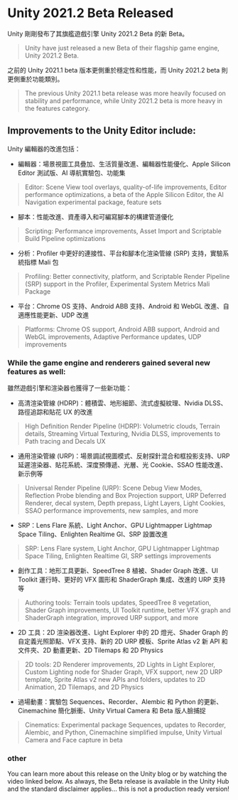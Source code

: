 # Unity 2021.2 Beta Released

Unity 剛剛發布了其旗艦遊戲引擎 Unity 2021.2 Beta 的新 Beta。
> Unity have just released a new Beta of their flagship game engine, Unity 2021.2 Beta. 

之前的 Unity 2021.1 beta 版本更側重於穩定性和性能，而 Unity 2021.2 beta 則更側重於功能類別。
> The previous Unity 2021.1 beta release was more heavily focused on stability and performance, while Unity 2021.2 beta is more heavy in the features category.

## Improvements to the Unity Editor include:
Unity 編輯器的改進包括：

* 編輯器：場景視圖工具疊加、生活質量改進、編輯器性能優化、Apple Silicon Editor 測試版、AI 導航實驗包、功能集
> Editor: Scene View tool overlays, quality-of-life improvements, Editor performance optimizations, a beta of the Apple Silicon Editor, the AI Navigation experimental package, feature sets

* 腳本：性能改進、資產導入和可編寫腳本的構建管道優化
> Scripting: Performance improvements, Asset Import and Scriptable Build Pipeline optimizations

* 分析：Profiler 中更好的連接性、平台和腳本化渲染管線 (SRP) 支持，實驗系統指標 Mali 包
> Profiling: Better connectivity, platform, and Scriptable Render Pipeline (SRP) support in the Profiler, Experimental System Metrics Mali Package

* 平台：Chrome OS 支持、Android ABB 支持、Android 和 WebGL 改進、自適應性能更新、UDP 改進
> Platforms: Chrome OS support, Android ABB support, Android and WebGL improvements, Adaptive Performance updates, UDP improvements

### While the game engine and renderers gained several new features as well:
雖然遊戲引擎和渲染器也獲得了一些新功能：

* 高清渲染管線 (HDRP)：體積雲、地形細節、流式虛擬紋理、Nvidia DLSS、路徑追踪和貼花 UX 的改進
> High Definition Render Pipeline (HDRP): Volumetric clouds, Terrain details, Streaming Virtual Texturing, Nvidia DLSS, improvements to Path tracing and Decals UX 


* 通用渲染管線 (URP)：場景調試視圖模式、反射探針混合和框投影支持、URP 延遲渲染器、貼花系統、深度預傳遞、光層、光 Cookie、SSAO 性能改進、新示例等
> Universal Render Pipeline (URP): Scene Debug View Modes, Reflection Probe blending and Box Projection support, URP Deferred Renderer, decal system, Depth prepass, Light Layers, Light Cookies, SSAO performance improvements, new samples, and more


* SRP：Lens Flare 系統、Light Anchor、GPU Lightmapper Lightmap Space Tiling、Enlighten Realtime GI、SRP 設置改進
> SRP: Lens Flare system, Light Anchor, GPU Lightmapper Lightmap Space Tiling, Enlighten Realtime GI, SRP settings improvements


* 創作工具：地形工具更新、SpeedTree 8 植被、Shader Graph 改進、UI Toolkit 運行時、更好的 VFX 圖形和 ShaderGraph 集成、改進的 URP 支持等
> Authoring tools: Terrain tools updates, SpeedTree 8 vegetation, Shader Graph improvements, UI Toolkit runtime, better VFX graph and ShaderGraph integration, improved URP support, and more 

* 2D 工具：2D 渲染器改進、Light Explorer 中的 2D 燈光、Shader Graph 的自定義光照節點、VFX 支持、新的 2D URP 模板、Sprite Atlas v2 新 API 和文件夾、2D 動畫更新、2D Tilemaps 和 2D Physics
> 2D tools: 2D Renderer improvements, 2D Lights in Light Explorer, Custom Lighting node for Shader Graph, VFX support, new 2D URP template, Sprite Atlas v2 new APIs and folders, updates to 2D Animation, 2D Tilemaps, and 2D Physics

* 過場動畫：實驗包 Sequences、Recorder、Alembic 和 Python 的更新、Cinemachine 簡化脈衝、Unity Virtual Camera 和 Beta 版人臉捕捉
> Cinematics: Experimental package Sequences, updates to Recorder, Alembic, and Python, Cinemachine simplified impulse, Unity Virtual Camera and Face capture in beta

### other

You can learn more about this release on the Unity blog or by watching the video linked below. As always, the Beta release is available in the Unity Hub and the standard disclaimer applies… this is not a production ready version!

